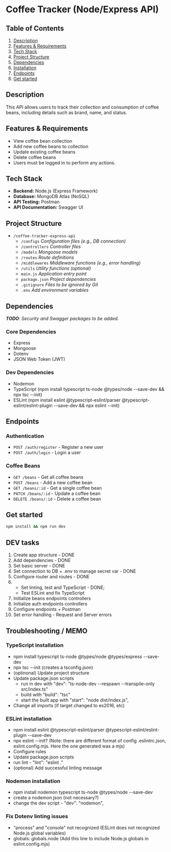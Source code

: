 # Coffee Tracker (Node/Express API)

## Table of Contents
1. [Description](#description)
2. [Features & Requirements](#features--requirements)
3. [Tech Stack](#tech-stack)
4. [Project Structure](#project-structure)
5. [Dependencies](#dependencies)
6. [Installation](#installation)
8. [Endpoints](#endpoints)
9. [Get started](#get-started)

## Description
This API allows users to track their collection and consumption of coffee beans, including details such as brand, name, and status.

## Features & Requirements
- View coffee bean collection
- Add new coffee beans to collection
- Update existing coffee beans
- Delete coffee beans
- Users must be logged in to perform any actions.

## Tech Stack
- **Backend:** Node.js (Express Framework)
- **Database:** MongoDB Atlas (NoSQL)
- **API Testing:** Postman
- **API Documentation:** Swagger UI

## Project Structure

- `/coffee-tracker-express-api`
  - `/configs`       *Configuration files (e.g., DB connection)*
  - `/controllers`   *Controller files*
  - `/models`        *Mongoose models*
  - `/routes`        *Route definitions*
  - `/middlewares`   *Middleware functions (e.g., error handling)*
  - `/utils`         *Utility functions (optional)*
  - `main.js`        *Application entry point*
  - `package.json`   *Project dependencies*
  - `.gitignore`     *Files to be ignored by Git*
  - `.env`           *Add environment variables*

## Dependencies
_**TODO**: Security and Swagger packages to be added._
### Core Dependencies
- Express
- Mongoose
- Dotenv
- JSON Web Token (JWT)

### Dev Dependencies
- Nodemon
- TypeScript (npm install typescript ts-node @types/node --save-dev && npx tsc --init)
- ESLint (npm install eslint @typescript-eslint/parser @typescript-eslint/eslint-plugin --save-dev && npx eslint --init)

## Endpoints
### Authentication
- `POST /auth/register` - Register a new user
- `POST /auth/login` - Login a user

### Coffee Beans
- `GET /beans` - Get all coffee beans
- `POST /beans` - Add a new coffee bean
- `GET /beans/:id` - Get a single coffee bean
- `PATCH /beans/:id` - Update a coffee bean
- `DELETE /beans/:id` - Delete a coffee bean


## Get started
```bash
npm install && npm run dev
```

## DEV tasks
1. Create app structure - DONE
2. Add dependencies - DONE
3. Set basic server - DONE
4. Set connection to DB + .env to manage secret var - DONE
5. Configure router and routes - DONE
6. - Set linting, test and TypeScript - DONE; 
   - Test ESLint and fix TypeScript
7. Initialize beans endpoints controllers
8. Initialize auth endpoints controllers
9. Configure endpoints + Postman
10. Set error handling - Request and Server errors



## Troubleshooting / MEMO

### TypeScript installation
- npm install typescript ts-node @types/node @types/express --save-dev
- npx tsc --init (creates a tsconfig.json)
- (optinonal) Update project structure
- Update package.json scripts 
  - run in dev with "dev": "ts-node-dev --respawn --transpile-only src/index.ts"
  - build with "build": "tsc"
  - start the built app with "start": "node dist/index.js",
- Change all imports (if target changed to es2016, etc)

### ESLint installation
- npm install eslint @typescript-eslint/parser @typescript-eslint/eslint-plugin --save-dev
- npx eslint --init? (Note: there are different format of config .eslintrc.json, eslint.config.mjs. Here the one generated was a mjs)
- Configure rules
- Update package.json scripts 
- run lint - "lint": "eslint ."
- (optional) Add successful linting message

### Nodemon installation
- npm install nodemon typescript ts-node @types/node --save-dev
- create a nodemon.json (not necessary?)
- change the dev script - "dev": "nodemon",

### Fix Dotenv linting issues
- "process" and "console" not recognized (ESLint does not recognized Node.js global variables)
- globals: globals.node (Add this line to include Node.js globals in eslint.config.mjs)


